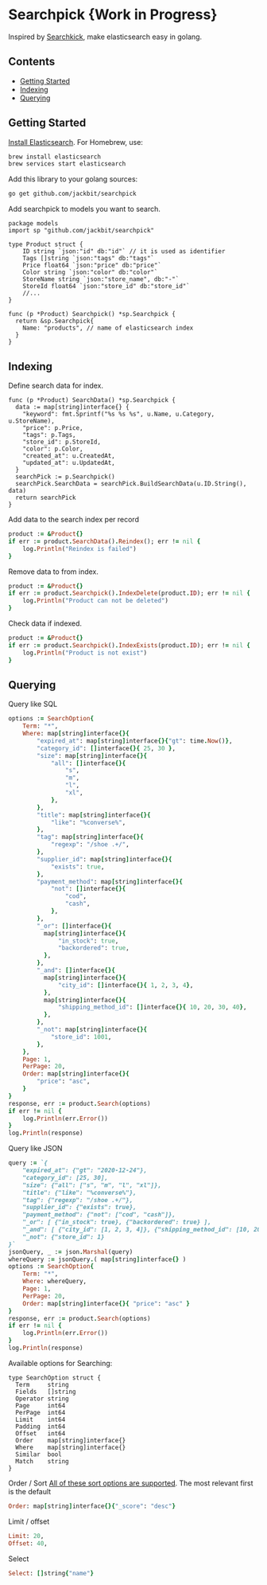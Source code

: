 # Searchpick {Work in Progress}

Inspired by [Searchkick](https://github.com/ankane/searchkick), make elasticsearch easy in golang. 

## Contents

- [Getting Started](#getting-started)
- [Indexing](#indexing)
- [Querying](#querying)

## Getting Started

[Install Elasticsearch](https://www.elastic.co/guide/en/elasticsearch/reference/current/setup.html). For Homebrew, use:

```sh
brew install elasticsearch
brew services start elasticsearch
```

Add this library to your golang sources:

```sh
go get github.com/jackbit/searchpick
```
Add searchpick to models you want to search.

```golang
package models
import sp "github.com/jackbit/searchpick"

type Product struct {
    ID string `json:"id" db:"id"` // it is used as identifier
    Tags []string `json:"tags" db:"tags"`
    Price float64 `json:"price" db:"price"`
    Color string `json:"color" db:"color"`
    StoreName string `json:"store_name", db:"-"`
    StoreId float64 `json:"store_id" db:"store_id"`
    //...
}

func (p *Product) Searchpick() *sp.Searchpick {
  return &sp.Searchpick{
    Name: "products", // name of elasticsearch index
  }
}
```
## Indexing

Define search data for index.
```golang
func (p *Product) SearchData() *sp.Searchpick {
  data := map[string]interface{} {
    "keyword": fmt.Sprintf("%s %s %s", u.Name, u.Category, u.StoreName),
    "price": p.Price,
    "tags": p.Tags,
    "store_id": p.StoreId,
    "color": p.Color,
    "created_at": u.CreatedAt,
    "updated_at": u.UpdatedAt,
  }
  searchPick := p.Searchpick()
  searchPick.SearchData = searchPick.BuildSearchData(u.ID.String(), data)
  return searchPick
}
```

Add data to the search index per record

```ruby
product := &Product{}
if err := product.SearchData().Reindex(); err != nil {
    log.Println("Reindex is failed")
}
```

Remove data to from index.
```ruby
product := &Product{}
if err := product.Searchpick().IndexDelete(product.ID); err != nil {
    log.Println("Product can not be deleted")
}
```
Check data if indexed.
```ruby
product := &Product{}
if err := product.Searchpick().IndexExists(product.ID); err != nil {
    log.Println("Product is not exist")
}
```

## Querying

Query like SQL

```ruby
options := SearchOption{
    Term: "*",
    Where: map[string]interface{}{
        "expired_at": map[string]interface{}{"gt": time.Now()},
        "category_id": []interface{}{ 25, 30 },
        "size": map[string]interface{}{
            "all": []interface{}{ 
                "s", 
                "m", 
                "l", 
                "xl",
            },
        },
        "title": map[string]interface{}{
            "like": "%converse%",
        },
        "tag": map[string]interface{}{
            "regexp": "/shoe .+/",
        },
        "supplier_id": map[string]interface{}{
            "exists": true,
        },
        "payment_method": map[string]interface{}{
            "not": []interface{}{ 
                "cod", 
                "cash",
            },
        },
        "_or": []interface{}{
          map[string]interface{}{
              "in_stock": true,
              "backordered": true,
          },
        },
        "_and": []interface{}{
          map[string]interface{}{
              "city_id": []interface{}{ 1, 2, 3, 4},
          },
          map[string]interface{}{
              "shipping_method_id": []interface{}{ 10, 20, 30, 40},
          },
        },
        "_not": map[string]interface{}{
            "store_id": 1001,
        },
    },
    Page: 1,
    PerPage: 20,
    Order: map[string]interface{}{
        "price": "asc",
    }
}
response, err := product.Search(options)
if err != nil {
    log.Println(err.Error())
}
log.Println(response)
```

Query like JSON

```ruby
query := `{
    "expired_at": {"gt": "2020-12-24"},
    "category_id": [25, 30],
    "size": {"all": ["s", "m", "l", "xl"]},
    "title": {"like": "%converse%"},
    "tag": {"regexp": "/shoe .+/"},
    "supplier_id": {"exists": true},
    "payment_method": {"not": ["cod", "cash"]},
    "_or": [ {"in_stock": true}, {"backordered": true} ],
    "_and": [ {"city_id": [1, 2, 3, 4]}, {"shipping_method_id": [10, 20, 30, 40]} ],
    "_not": {"store_id": 1}
}`
jsonQuery, _ := json.Marshal(query)
whereQuery := jsonQuery.( map[string]interface{} )
options := SearchOption{
    Term: "*",
    Where: whereQuery,
    Page: 1,
    PerPage: 20,
    Order: map[string]interface{}{ "price": "asc" }
}
response, err := product.Search(options)
if err != nil {
    log.Println(err.Error())
}
log.Println(response)
```
Available options for Searching:
```golang
type SearchOption struct {
  Term     string
  Fields   []string
  Operator string
  Page     int64
  PerPage  int64
  Limit    int64
  Padding  int64
  Offset   int64
  Order    map[string]interface{}
  Where    map[string]interface{}
  Similar  bool
  Match    string
}
```

Order / Sort
[All of these sort options are supported](https://www.elastic.co/guide/en/elasticsearch/reference/current/search-request-sort.html). The most relevant first is the default

```ruby
Order: map[string]interface{}{"_score": "desc"} 
```
Limit / offset

```ruby
Limit: 20, 
Offset: 40,
```

Select

```ruby
Select: []string{"name"}
```
